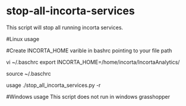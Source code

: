 # stop-all-incorta-services
 
This script will stop all running incorta services.


#Linux usage

#Create INCORTA_HOME varible in bashrc pointing to your file path

vi ~/.baschrc
export INCORTA_HOME=/home/incorta/IncortaAnalytics/

source ~/.baschrc

usage ./stop_all_incorta_services.py -r

#Windows usage
This script does not run in windows grasshopper
